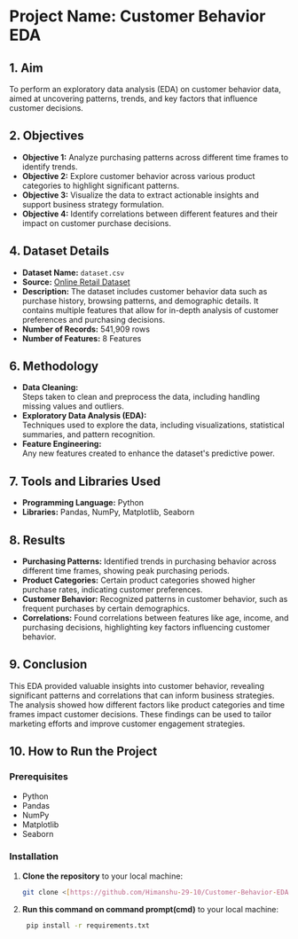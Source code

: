 # Project Name: Customer Behavior EDA

## 1. Aim
To perform an exploratory data analysis (EDA) on customer behavior data, aimed at uncovering patterns, trends, and key factors that influence customer decisions.

## 2. Objectives
- **Objective 1:** Analyze purchasing patterns across different time frames to identify trends.
- **Objective 2:** Explore customer behavior across various product categories to highlight significant patterns.
- **Objective 3:** Visualize the data to extract actionable insights and support business strategy formulation.
- **Objective 4:** Identify correlations between different features and their impact on customer purchase decisions.

## 4. Dataset Details
- **Dataset Name:** `dataset.csv`
- **Source:** [Online Retail Dataset](https://raw.githubusercontent.com/databricks/Spark-The-Definitive-Guide/master/data/retail-data/all/online-retail-dataset.csv)
- **Description:** The dataset includes customer behavior data such as purchase history, browsing patterns, and demographic details. It contains multiple features that allow for in-depth analysis of customer preferences and purchasing decisions.
- **Number of Records:** 541,909 rows
- **Number of Features:** 8 Features

## 6. Methodology
- **Data Cleaning:**  
  Steps taken to clean and preprocess the data, including handling missing values and outliers.
- **Exploratory Data Analysis (EDA):**  
  Techniques used to explore the data, including visualizations, statistical summaries, and pattern recognition.
- **Feature Engineering:**  
  Any new features created to enhance the dataset's predictive power.

## 7. Tools and Libraries Used
- **Programming Language:** Python
- **Libraries:** Pandas, NumPy, Matplotlib, Seaborn

## 8. Results
- **Purchasing Patterns:** Identified trends in purchasing behavior across different time frames, showing peak purchasing periods.
- **Product Categories:** Certain product categories showed higher purchase rates, indicating customer preferences.
- **Customer Behavior:** Recognized patterns in customer behavior, such as frequent purchases by certain demographics.
- **Correlations:** Found correlations between features like age, income, and purchasing decisions, highlighting key factors influencing customer behavior.

## 9. Conclusion
This EDA provided valuable insights into customer behavior, revealing significant patterns and correlations that can inform business strategies. The analysis showed how different factors like product categories and time frames impact customer decisions. These findings can be used to tailor marketing efforts and improve customer engagement strategies.


## 10. How to Run the Project
### Prerequisites
- Python 
- Pandas
- NumPy
- Matplotlib
- Seaborn

### Installation
1. **Clone the repository** to your local machine:
   ```bash
   git clone <[https://github.com/Himanshu-29-10/Customer-Behavior-EDA/edit/main/README.md](https://github.com/Himanshu-29-10/Customer-Behavior-EDA/tree/main)>

2. **Run this command on command prompt(cmd)** to your local machine:
   ```bash 
    pip install -r requirements.txt

